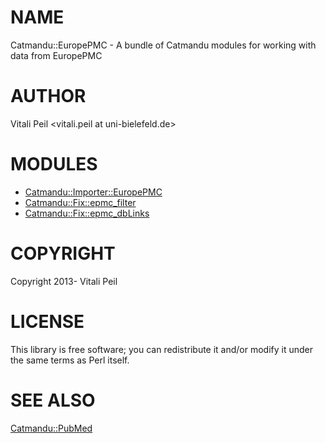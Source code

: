 # NAME

Catmandu::EuropePMC - A bundle of Catmandu modules for working with data from EuropePMC

# AUTHOR

Vitali Peil <vitali.peil at uni-bielefeld.de>

# MODULES

- [Catmandu::Importer::EuropePMC](https://metacpan.org/pod/Catmandu::Importer::EuropePMC)
- [Catmandu::Fix::epmc_filter](https://metacpan.org/pod/Catmandu::Fix::epmc_filter)
- [Catmandu::Fix::epmc_dbLinks](https://metacpan.org/pod/Catmandu::Fix::epmc_dbLinks)

# COPYRIGHT

Copyright 2013- Vitali Peil

# LICENSE

This library is free software; you can redistribute it and/or modify
it under the same terms as Perl itself.

# SEE ALSO

[Catmandu::PubMed](https://metacpan.org/pod/Catmandu::PubMed)

